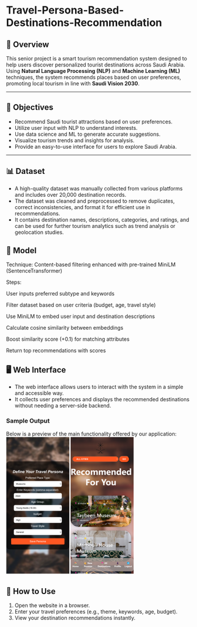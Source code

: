 # Travel-Persona-Based-Destinations-Recommendation

## 📘 Overview
This senior project is a smart tourism recommendation system designed to help users discover personalized tourist destinations across Saudi Arabia. Using **Natural Language Processing (NLP)** and **Machine Learning (ML)** techniques, the system recommends places based on user preferences, promoting local tourism in line with **Saudi Vision 2030**.

---

## 🎯 Objectives
- Recommend Saudi tourist attractions based on user preferences.
- Utilize user input with NLP to understand interests.
- Use data science and ML to generate accurate suggestions.
- Visualize tourism trends and insights for analysis.
- Provide an easy-to-use interface for users to explore Saudi Arabia.

---

## 📊 Dataset

- A high-quality dataset was manually collected from various platforms and includes over 20,000 destination records.
- The dataset was cleaned and preprocessed to remove duplicates, correct inconsistencies, and format it for efficient use in recommendations.
- It contains destination names, descriptions, categories, and ratings, and can be used for further tourism analytics such as trend analysis or geolocation studies.

## 🧠 Model

Technique: Content-based filtering enhanced with pre-trained MiniLM (SentenceTransformer)

Steps:

User inputs preferred subtype and keywords

Filter dataset based on user criteria (budget, age, travel style)

Use MiniLM to embed user input and destination descriptions

Calculate cosine similarity between embeddings

Boost similarity score (+0.1) for matching attributes

Return top recommendations with scores
## 🖥️ Web Interface

- The web interface allows users to interact with the system in a simple and accessible way.
- It collects user preferences and displays the recommended destinations without needing a server-side backend.

### Sample Output

Below is a preview of the main functionality offered by our application:
<img src="https://github.com/Shumokh1/Travel-Persona-Based-Destinations-Recommendation/blob/main/example.png" width="350" alt="ML Model" />
## 🚀 How to Use

1. Open the website in a browser.
2. Enter your travel preferences (e.g., theme, keywords, age, budget).
3. View your destination recommendations instantly.
